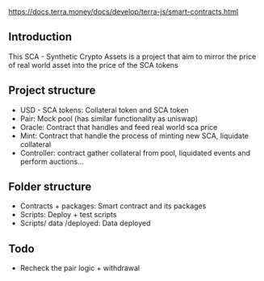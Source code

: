 


https://docs.terra.money/docs/develop/terra-js/smart-contracts.html



## Introduction 
This SCA - Synthetic Crypto Assets is a project that aim to mirror the price of real world asset into the price of the SCA tokens 

##  Project structure 
 - USD - SCA tokens: Collateral token and SCA token
 - Pair: Mock pool (has similar functionality as uniswap)
 - Oracle: Contract that handles and feed real world sca price 
 - Mint: Contract that handle the process of minting new SCA, liquidate collateral 
 - Controller: contract gather collateral from pool, liquidated events  and perform auctions... 

 ## Folder structure 
 - Contracts + packages: Smart contract and its packages 
 - Scripts: Deploy + test scripts
 - Scripts/ data /deployed: Data deployed 

## Todo 

- Recheck the pair logic  + withdrawal 
